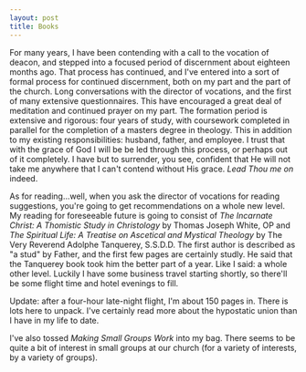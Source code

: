 ```yaml
---
layout: post
title: Books
---
```


For many years, I have been contending with a call to the vocation of deacon,
and stepped into a focused period of discernment about eighteen months ago. That
process has continued, and I've entered into a sort of formal process for
continued discernment, both on my part and the part of the church. Long
conversations with the director of vocations, and the first of many extensive
questionnaires. This have encouraged a great deal of meditation and continued
prayer on my part. The formation period is extensive and rigorous: four years of
study, with coursework completed in parallel for the completion of a masters
degree in theology. This in addition to my existing responsibilities: husband,
father, and employee. I trust that with the grace of God I will be be led
through this process, or perhaps out of it completely. I have but to surrender,
you see, confident that He will not take me anywhere that I can't contend
without His grace. _Lead Thou me on_ indeed.

As for reading...well, when you ask the director of vocations for reading
suggestions, you're going to get recommendations on a whole new level. My
reading for foreseeable future is going to consist of _The Incarnate Christ: A
Thomistic Study in Christology_ by Thomas Joseph White, OP and _The Spiritual
Life: A Treatise on Ascetical and Mystical Theology_ by The Very Reverend
Adolphe Tanquerey, S.S.D.D. The first author is described as "a stud" by
Father, and the first few pages are certainly studly. He said that the Tanquerey
book took him the better part of a year. Like I said: a whole other level.
Luckily I have some business travel starting shortly, so there'll be some flight
time and hotel evenings to fill.

Update: after a four-hour late-night flight, I'm about 150 pages in. There is
lots here to unpack. I've certainly read more about the hypostatic union than I
have in my life to date.

I've also tossed _Making Small Groups Work_ into my bag. There seems to be quite
a bit of interest in small groups at our church (for a variety of interests, by
a variety of groups).
